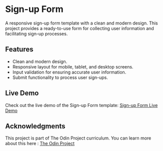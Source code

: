 

# Sign-up Form

A responsive sign-up form template with a clean and modern design. This project provides a ready-to-use form for collecting user information and facilitating sign-up processes.

## Features
- Clean and modern design.
- Responsive layout for mobile, tablet, and desktop screens.
- Input validation for ensuring accurate user information.
- Submit functionality to process user sign-ups.

## Live Demo
Check out the live demo of the Sign-up Form template: [Sign-up Form Live Demo](https://sabuuuu.github.io/sign-up-form/)

## Acknowledgments 
This project is part of The Odin Project curriculum.
You can learn more about this here : [The Odin Project](https://www.theodinproject.com/)
